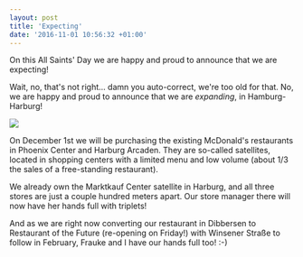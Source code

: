 ```yaml
---
layout: post
title: 'Expecting'
date: '2016-11-01 10:56:32 +01:00'
---
```


On this All Saints' Day we are happy and proud to announce that we are expecting!

Wait, no, that's not right... damn you auto-correct, we're too old for that. No, we are happy and proud to announce that we are _expanding_, in Hamburg-Harburg!

![](/assets/phxarc-011116.png)

On December 1st we will be purchasing the existing McDonald's restaurants in Phoenix Center and Harburg Arcaden. They are so-called satellites, located in shopping centers with a limited menu and low volume (about 1/3 the sales of a free-standing restaurant).

We already own the Marktkauf Center satellite in Harburg, and all three stores are just a couple hundred meters apart. Our store manager there will now have her hands full with triplets!

And as we are right now converting our restaurant in Dibbersen to Restaurant of the Future (re-opening on Friday!) with Winsener Straße to follow in February, Frauke and I have our hands full too! :-)
